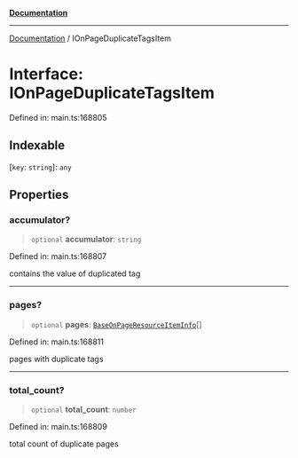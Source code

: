 [**Documentation**](../README.md)

***

[Documentation](../README.md) / IOnPageDuplicateTagsItem

# Interface: IOnPageDuplicateTagsItem

Defined in: main.ts:168805

## Indexable

\[`key`: `string`\]: `any`

## Properties

### accumulator?

> `optional` **accumulator**: `string`

Defined in: main.ts:168807

contains the value of duplicated tag

***

### pages?

> `optional` **pages**: [`BaseOnPageResourceItemInfo`](../classes/BaseOnPageResourceItemInfo.md)[]

Defined in: main.ts:168811

pages with duplicate tags

***

### total\_count?

> `optional` **total\_count**: `number`

Defined in: main.ts:168809

total count of duplicate pages

